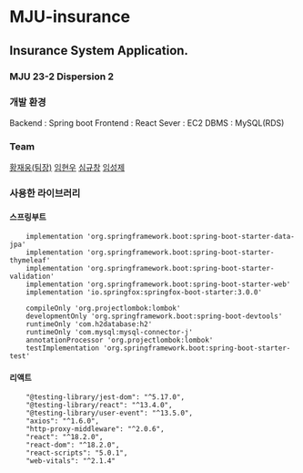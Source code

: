 # MJU-insurance
## Insurance System Application.
### MJU 23-2 Dispersion 2

### 개발 환경
Backend  : Spring boot
Frontend : React
Sever : EC2
DBMS : MySQL(RDS)

### Team
[황재웅(팀장)](https://github.com/wodnd0131)
[임현우](https://github.com/woowal)
[심규창](https://github.com/gyuchangShim)
[임성제](https://github.com/seongje00416)

### 사용한 라이브러리 
#### 스프링부트
```
	implementation 'org.springframework.boot:spring-boot-starter-data-jpa'
	implementation 'org.springframework.boot:spring-boot-starter-thymeleaf'
	implementation 'org.springframework.boot:spring-boot-starter-validation'
	implementation 'org.springframework.boot:spring-boot-starter-web'
	implementation 'io.springfox:springfox-boot-starter:3.0.0'

	compileOnly 'org.projectlombok:lombok'
	developmentOnly 'org.springframework.boot:spring-boot-devtools'
	runtimeOnly 'com.h2database:h2'
	runtimeOnly 'com.mysql:mysql-connector-j'
	annotationProcessor 'org.projectlombok:lombok'
	testImplementation 'org.springframework.boot:spring-boot-starter-test'
```
#### 리액트
```
    "@testing-library/jest-dom": "^5.17.0",
    "@testing-library/react": "^13.4.0",
    "@testing-library/user-event": "^13.5.0",
    "axios": "^1.6.0",
    "http-proxy-middleware": "^2.0.6",
    "react": "^18.2.0",
    "react-dom": "^18.2.0",
    "react-scripts": "5.0.1",
    "web-vitals": "^2.1.4"
```